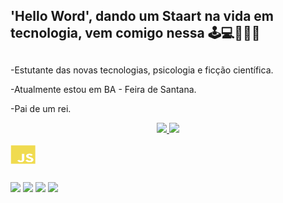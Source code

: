 ## 'Hello Word', dando um Staart na vida em tecnologia, vem comigo nessa 🕹💻🚀👶💙
##
-Estutante das novas tecnologias, psicologia e ficção científica.

-Atualmente estou em BA - Feira de Santana.

-Pai de um rei.

<div align="center">
  <a href="https://github.com/Joandson">
  <img height="180em" src="https://github-readme-stats.vercel.app/api?username=Joandson&show_icons=true&theme=dracula&include_all_commits=true&count_private=true"/>
  <img height="180em" src="https://github-readme-stats.vercel.app/api/top-langs/?username=Joandson&layout=compact&langs_count=7&theme=dracula"/>
</div>

</div>
<div style="display: inline_block"><br>
  <img align="center" alt="Rafa-Js" height="30" width="40" src="https://raw.githubusercontent.com/devicons/devicon/master/icons/javascript/javascript-plain.svg">
 
 ##
</div>


##
<div> 
 	<a href="https://www.twitch.tv/joandson_israel" target="_blank"><img src="https://img.shields.io/badge/Twitch-9146FF?style=for-the-badge&logo=twitch&logoColor=white" target="_blank"></a>
 <a href="https://discord.gg/Wee3WZap" target="_blank"><img src="https://img.shields.io/badge/Discord-7289DA?style=for-the-badge&logo=discord&logoColor=white" target="_blank"></a> 
  <a href = "mailto:joandsonisraelr@gmail.com"><img src="https://img.shields.io/badge/-Gmail-%23333?style=for-the-badge&logo=gmail&logoColor=white" target="_blank"></a>
  <a href="https://www.linkedin.com/in/joandson-israelr-5800251a0/" target="_blank"><img src="https://img.shields.io/badge/-LinkedIn-%230077B5?style=for-the-badge&logo=linkedin&logoColor=white" target="_blank"></a> 
 
 
</div>
